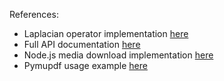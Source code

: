References:
- Laplacian operator implementation [here](https://pyimagesearch.com/2015/09/07/blur-detection-with-opencv/)
- Full API documentation [here](https://www.postman.com/meta/whatsapp-business-platform/request/ycr382k/download-media?tab=overview)
- Node.js media download implementation [here](https://github.com/shreyas-sreedhar/whatsapp-Cloudapi-aws-s3/blob/main/index.js)
- Pymupdf usage example [here](https://pymupdf.readthedocs.io/en/latest/how-to-open-a-file.html)